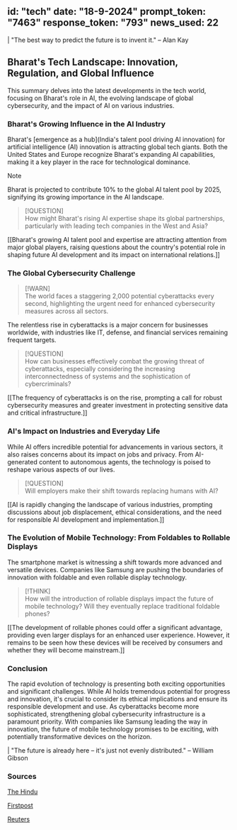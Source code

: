 
id: "tech"
date: "18-9-2024"
prompt_token: "7463"
response_token: "793"
news_used: 22
------
| "The best way to predict the future is to invent it." – Alan Kay

## Bharat's Tech Landscape: Innovation, Regulation, and Global Influence

This summary delves into the latest developments in the tech world, focusing on Bharat's role in AI, the evolving landscape of global cybersecurity, and the impact of AI on various industries.

### Bharat's Growing Influence in the AI Industry

Bharat's [emergence as a hub](India's talent pool driving AI innovation) for artificial intelligence (AI) innovation is attracting global tech giants. Both the United States and Europe recognize Bharat's expanding AI capabilities, making it a key player in the race for technological dominance. 

> [!NOTE]  
> Bharat is projected to contribute 10% to the global AI talent pool by 2025, signifying its growing importance in the AI landscape.

> [!QUESTION]  
> How might Bharat's rising AI expertise shape its global partnerships, particularly with leading tech companies in the West and Asia?

[[Bharat's growing AI talent pool and expertise are attracting attention from major global players, raising questions about the country's potential role in shaping future AI development and its impact on international relations.]]


### The Global Cybersecurity Challenge

> [!WARN]  
> The world faces a staggering 2,000 potential cyberattacks every second, highlighting the urgent need for enhanced cybersecurity measures across all sectors.

The relentless rise in cyberattacks is a major concern for businesses worldwide, with industries like IT, defense, and financial services remaining frequent targets. 

> [!QUESTION]  
> How can businesses effectively combat the growing threat of cyberattacks, especially considering the increasing interconnectedness of systems and the sophistication of cybercriminals?

[[The frequency of cyberattacks is on the rise, prompting a call for robust cybersecurity measures and greater investment in protecting sensitive data and critical infrastructure.]]

### AI's Impact on Industries and Everyday Life

While AI offers incredible potential for advancements in various sectors, it also raises concerns about its impact on jobs and privacy. From AI-generated content to autonomous agents, the technology is poised to reshape various aspects of our lives. 

> [!QUESTION]  
> Will employers make their shift towards replacing humans with AI? 

[[AI is rapidly changing the landscape of various industries, prompting discussions about job displacement, ethical considerations, and the need for responsible AI development and implementation.]]

### The Evolution of Mobile Technology: From Foldables to Rollable Displays

The smartphone market is witnessing a shift towards more advanced and versatile devices. Companies like Samsung are pushing the boundaries of innovation with foldable and even rollable display technology. 

> [!THINK]  
> How will the introduction of rollable displays impact the future of mobile technology? Will they eventually replace traditional foldable phones?

[[The development of rollable phones could offer a significant advantage, providing even larger displays for an enhanced user experience. However, it remains to be seen how these devices will be received by consumers and whether they will become mainstream.]]


### Conclusion

The rapid evolution of technology is presenting both exciting opportunities and significant challenges. While AI holds tremendous potential for progress and innovation, it's crucial to consider its ethical implications and ensure its responsible development and use. As cyberattacks become more sophisticated, strengthening global cybersecurity infrastructure is a paramount priority. With companies like Samsung leading the way in innovation, the future of mobile technology promises to be exciting, with potentially transformative devices on the horizon.

| "The future is already here – it's just not evenly distributed." – William Gibson

### Sources

[The Hindu](https://www.thehindu.com/)

[Firstpost](https://www.firstpost.com/)

[Reuters](https://www.reuters.com/)

